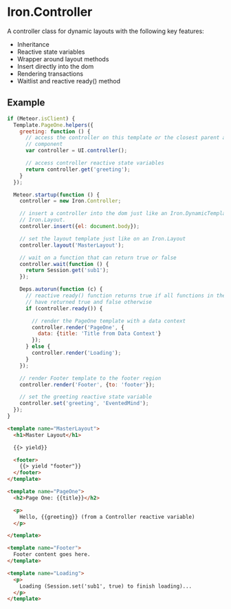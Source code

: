 Iron.Controller
====================================

A controller class for dynamic layouts with the following key features:

* Inheritance
* Reactive state variables
* Wrapper around layout methods
* Insert directly into the dom
* Rendering transactions
* Waitlist and reactive ready() method 

## Example

```javascript
if (Meteor.isClient) {
  Template.PageOne.helpers({
    greeting: function () {
      // access the controller on this template or the closest parent ancestor
      // component
      var controller = UI.controller();

      // access controller reactive state variables
      return controller.get('greeting');
    }
  });

  Meteor.startup(function () {
    controller = new Iron.Controller;

    // insert a controller into the dom just like an Iron.DynamicTemplate or
    // Iron.Layout.
    controller.insert({el: document.body});

    // set the layout template just like on an Iron.Layout
    controller.layout('MasterLayout');

    // wait on a function that can return true or false
    controller.wait(function () {
      return Session.get('sub1');
    });

    Deps.autorun(function (c) {
      // reactive ready() function returns true if all functions in the waitlist
      // have returned true and false otherwise
      if (controller.ready()) {

        // render the PageOne template with a data context
        controller.render('PageOne', {
          data: {title: 'Title from Data Context'}
        });
      } else {
        controller.render('Loading');
      }
    });

    // render Footer template to the footer region
    controller.render('Footer', {to: 'footer'});

    // set the greeting reactive state variable
    controller.set('greeting', 'EventedMind');
  });
}
```

```html
<template name="MasterLayout">
  <h1>Master Layout</h1>

  {{> yield}}

  <footer>
    {{> yield "footer"}}
  </footer>
</template>

<template name="PageOne">
  <h2>Page One: {{title}}</h2>

  <p>
    Hello, {{greeting}} (from a Controller reactive variable)
  </p>

</template>

<template name="Footer">
  Footer content goes here.
</template>

<template name="Loading">
  <p>
    Loading (Session.set('sub1', true) to finish loading)...
  </p>
</template>
```
